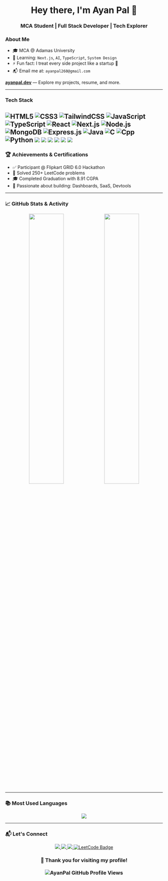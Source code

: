 <!-- Profile Header -->
<h1 align="center">Hey there, I'm Ayan Pal 👋</h1>
<h3 align="center">MCA Student | Full Stack Developer | Tech Explorer</h3>

### About Me

- 🎓 MCA @ Adamas University  
- 🧠 Learning: `Next.js`, `AI`, `TypeScript`, `System Design`  
- ⚡ Fun fact: I treat every side project like a startup 🚀  
- 📬 Email me at: `ayanpal260@gmail.com`  

**[ayanpal.dev](https://ayanpal.dev)** — Explore my projects, resume, and more.

---

### Tech Stack

![HTML5](https://img.shields.io/badge/-HTML5-E34F26?style=for-the-badge&logo=html5&logoColor=white)
![CSS3](https://img.shields.io/badge/-CSS3-1572B6?style=for-the-badge&logo=css3)
![TailwindCSS](https://img.shields.io/badge/-TailwindCSS-38B2AC?style=for-the-badge&logo=tailwind-css&logoColor=white)
![JavaScript](https://img.shields.io/badge/-JavaScript-F7DF1E?style=for-the-badge&logo=javascript&logoColor=black)
![TypeScript](https://img.shields.io/badge/-TypeScript-3178C6?style=for-the-badge&logo=typescript)
![React](https://img.shields.io/badge/-React-61DAFB?style=for-the-badge&logo=react)
![Next.js](https://img.shields.io/badge/-Next.js-000000?style=for-the-badge&logo=nextdotjs)
![Node.js](https://img.shields.io/badge/-Node.js-339933?style=for-the-badge&logo=node.js&logoColor=white)
![MongoDB](https://img.shields.io/badge/-MongoDB-47A248?style=for-the-badge&logo=mongodb&logoColor=white)
![Express.js](https://img.shields.io/badge/-Express.js-000000?style=for-the-badge&logo=express&logoColor=white)
![Java](https://img.shields.io/badge/-Java-007396?style=for-the-badge&logo=java&logoColor=white)
![C](https://img.shields.io/badge/-C-00599C?style=for-the-badge&logo=c&logoColor=white)
![Cpp](https://img.shields.io/badge/-C++-00599C?style=for-the-badge&logo=c%2B%2B&logoColor=white)
![Python](https://img.shields.io/badge/-Python-3776AB?style=for-the-badge&logo=python&logoColor=white)
<img src="https://img.shields.io/badge/-Vercel-000000?style=for-the-badge&logo=vercel&logoColor=white" />
<img src="https://img.shields.io/badge/-Firebase-FFCA28?style=for-the-badge&logo=firebase&logoColor=black" />
<img src="https://img.shields.io/badge/-GitHub%20Actions-2088FF?style=for-the-badge&logo=github-actions&logoColor=white" />
<img src="https://img.shields.io/badge/-Postman-FF6C37?style=for-the-badge&logo=postman&logoColor=white" />
<img src="https://img.shields.io/badge/-Figma-F24E1E?style=for-the-badge&logo=figma&logoColor=white" />
<img src="https://img.shields.io/badge/-VSCode-007ACC?style=for-the-badge&logo=visual-studio-code&logoColor=white" />
---

### 🏆 Achievements & Certifications

- ✅ Participant @ Flipkart GRID 6.0 Hackathon
- 🥇 Solved 250+ LeetCode problems
- 🎓 Completed Graduation with 8.91 CGPA
- 🧪 Passionate about building: Dashboards, SaaS, Devtools

---

### 📈 GitHub Stats & Activity

<p align="center">
  <img src="https://github-readme-stats.vercel.app/api?username=AyanPaL7876&show_icons=true&theme=radical&hide_border=true" width="47%" />
  <img src="https://github-readme-streak-stats.herokuapp.com/?user=AyanPaL7876&theme=radical&hide_border=true" width="47%" />
</p>

<!-- <p align="center">
  <img src="https://github-readme-activity-graph.vercel.app/graph?username=AyanPaL7876&theme=react-dark&hide_border=true" />
</p> -->

---

### 📚 Most Used Languages

<p align="center">
  <img src="https://github-readme-stats.vercel.app/api/top-langs/?username=AyanPaL7876&layout=compact&theme=radical&hide_border=true&langs_count=8&exclude_repo=portfolio" />
</p>

---

### 📬 Let's Connect

<p align="center"> 
<a href="https://www.linkedin.com/in/ayan-pal-781513373/" target="_blank"> <img src="https://img.shields.io/badge/-LinkedIn-blue?style=for-the-badge&logo=linkedin&logoColor=white"/> </a> 
<a href="mailto:ayanpal260@gmail.com" target="_blank"> <img src="https://img.shields.io/badge/-Gmail-red?style=for-the-badge&logo=gmail&logoColor=white"/> </a> 
<a href="https://ayanpal.dev" target="_blank"> <img src="https://img.shields.io/badge/-Portfolio-24292E?style=for-the-badge&logo=github&logoColor=white"/> </a> 
<a href="https://leetcode.com/ayanpal24/" target="_blank">
  <img src="https://img.shields.io/badge/-LeetCode-FFA116?style=for-the-badge&logo=LeetCode&logoColor=black" alt="LeetCode Badge"/>
</a>
 </p>
 
### <p align="center"> 💖 Thank you for visiting my profile! <br /><br /> <img src="https://komarev.com/ghpvc/?username=AyanPaL7876&style=flat-square&color=blue" alt="AyanPal GitHub Profile Views" /> </p> 
